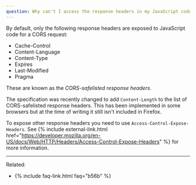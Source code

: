 ```yaml
---
question: Why can't I access the response headers in my JavaScript code?
---
```


By default, only the following response headers are exposed to JavaScript code for a CORS request:

* Cache-Control
* Content-Language
* Content-Type
* Expires
* Last-Modified
* Pragma

These are known as the *CORS-safelisted response headers*.

The specification was recently changed to add `Content-Length` to the list of CORS-safelisted response headers. This has
been implemented in some browsers but at the time of writing it still isn't included in Firefox.

To expose other response headers you need to use `Access-Control-Expose-Headers`. See
{% include external-link.html href="https://developer.mozilla.org/en-US/docs/Web/HTTP/Headers/Access-Control-Expose-Headers" %}
for more information.

---

Related:

* {% include faq-link.html faq="b56b" %}
